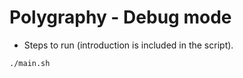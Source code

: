# Polygraphy - Debug mode

+ Steps to run (introduction is included in the script).

```shell
./main.sh
```
